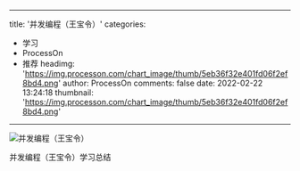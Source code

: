
---
title: '并发编程（王宝令）'
categories: 
 - 学习
 - ProcessOn
 - 推荐
headimg: 'https://img.processon.com/chart_image/thumb/5eb36f32e401fd06f2ef8bd4.png'
author: ProcessOn
comments: false
date: 2022-02-22 13:24:18
thumbnail: 'https://img.processon.com/chart_image/thumb/5eb36f32e401fd06f2ef8bd4.png'
---

<div>   
<img class="thumb" alt="并发编程（王宝令）" src="https://img.processon.com/chart_image/thumb/5eb36f32e401fd06f2ef8bd4.png" referrerpolicy="no-referrer">
<p>并发编程（王宝令）学习总结</p>  
</div>
            